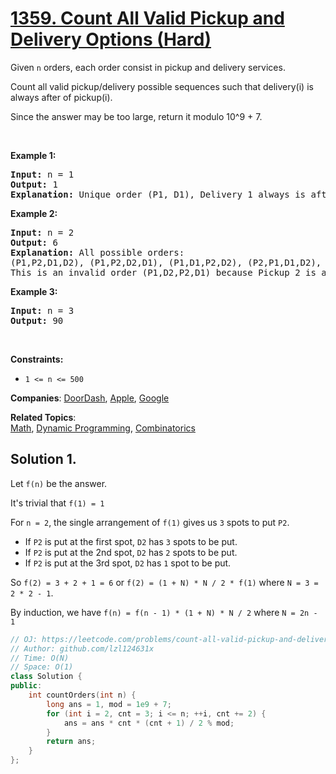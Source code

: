 # [1359. Count All Valid Pickup and Delivery Options (Hard)](https://leetcode.com/problems/count-all-valid-pickup-and-delivery-options)

<p>Given <code>n</code> orders, each order consist in pickup and delivery services.&nbsp;</p>
<p>Count all valid pickup/delivery possible sequences such that delivery(i) is always after of&nbsp;pickup(i).&nbsp;</p>
<p>Since the answer&nbsp;may be too large,&nbsp;return it modulo&nbsp;10^9 + 7.</p>
<p>&nbsp;</p>
<p><strong class="example">Example 1:</strong></p>
<pre><strong>Input:</strong> n = 1
<strong>Output:</strong> 1
<strong>Explanation:</strong> Unique order (P1, D1), Delivery 1 always is after of Pickup 1.
</pre>
<p><strong class="example">Example 2:</strong></p>
<pre><strong>Input:</strong> n = 2
<strong>Output:</strong> 6
<strong>Explanation:</strong> All possible orders: 
(P1,P2,D1,D2), (P1,P2,D2,D1), (P1,D1,P2,D2), (P2,P1,D1,D2), (P2,P1,D2,D1) and (P2,D2,P1,D1).
This is an invalid order (P1,D2,P2,D1) because Pickup 2 is after of Delivery 2.
</pre>
<p><strong class="example">Example 3:</strong></p>
<pre><strong>Input:</strong> n = 3
<strong>Output:</strong> 90
</pre>
<p>&nbsp;</p>
<p><strong>Constraints:</strong></p>
<ul>
	<li><code>1 &lt;= n &lt;= 500</code></li>
</ul>

**Companies**:
[DoorDash](https://leetcode.com/company/doordash), [Apple](https://leetcode.com/company/apple), [Google](https://leetcode.com/company/google)

**Related Topics**:  
[Math](https://leetcode.com/tag/math/), [Dynamic Programming](https://leetcode.com/tag/dynamic-programming/), [Combinatorics](https://leetcode.com/tag/combinatorics/)

## Solution 1.

Let `f(n)` be the answer.

It's trivial that `f(1) = 1`

For `n = 2`, the single arrangement of `f(1)` gives us `3` spots to put `P2`.

* If `P2` is put at the first spot, `D2` has `3` spots to be put.
* If `P2` is put at the 2nd spot, `D2` has `2` spots to be put.
* If `P2` is put at the 3rd spot, `D2` has `1` spot to be put.

So `f(2) = 3 + 2 + 1 = 6` or `f(2) = (1 + N) * N / 2 * f(1)` where `N = 3 = 2 * 2 - 1`.

By induction, we have `f(n) = f(n - 1) * (1 + N) * N / 2` where `N = 2n - 1`

```cpp
// OJ: https://leetcode.com/problems/count-all-valid-pickup-and-delivery-options/
// Author: github.com/lzl124631x
// Time: O(N)
// Space: O(1)
class Solution {
public:
    int countOrders(int n) {
        long ans = 1, mod = 1e9 + 7;
        for (int i = 2, cnt = 3; i <= n; ++i, cnt += 2) {
            ans = ans * cnt * (cnt + 1) / 2 % mod;
        }
        return ans;
    }
};
```
